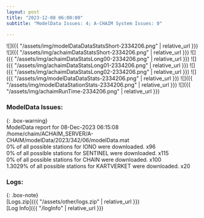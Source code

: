 ```yaml
---
layout: post
title: "2023-12-08 06:00:00"
subtitle: "ModelData Issues: 4; A-CHAIM System Issues: 0"

---
```


![]({{ "/assets/img/modelDataDataStatsShort-2334206.png" | relative_url }})
![]({{ "/assets/img/achaimDataStatsShort-2334206.png" | relative_url }})
![]({{ "/assets/img/achaimDataStatsLong00-2334206.png" | relative_url }})
![]({{ "/assets/img/achaimDataStatsLong01-2334206.png" | relative_url }})
![]({{ "/assets/img/achaimDataStatsLong02-2334206.png" | relative_url }})
![]({{ "/assets/img/modelDataDataStats-2334206.png" | relative_url }})
![]({{ "/assets/img/modelDataStationStats-2334206.png" | relative_url }})
![]({{ "/assets/img/achaimRunTime-2334206.png" | relative_url }})


### ModelData Issues:  
  
{: .box-warning}  
 ModelData report for 08-Dec-2023 06:15:08   
 /home/chaim/ACHAIM_SERVER/A-CHAIM/modelData/2023/342/06/modelData.mat   
 0% of all possible stations for IONO were downloaded. x96   
 0% of all possible stations for SENTINEL were downloaded. x115   
 0% of all possible stations for CHAIN were downloaded. x100   
 1.3029% of all possible stations for KARTVERKET were downloaded. x20   
  


### Logs:  
  
{: .box-note}  
[Logs.zip]({{ "/assets/other/logs.zip" | relative_url }})  
[Log Info]({{ "/logInfo" | relative_url }})  

